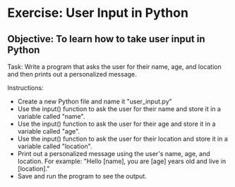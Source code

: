 # Exercise: User Input in Python

##  Objective: To learn how to take user input in Python

Task: Write a program that asks the user for their name, age, and location and then prints out a personalized message.

Instructions:
-   Create a new Python file and name it "user_input.py"
-   Use the input() function to ask the user for their name and store it in a variable called "name".
-   Use the input() function to ask the user for their age and store it in a variable called "age".
-   Use the input() function to ask the user for their location and store it in a variable called "location".
-   Print out a personalized message using the user's name, age, and location. For example: "Hello [name], you are [age] years old and live      in [location]."
-   Save and run the program to see the output.
